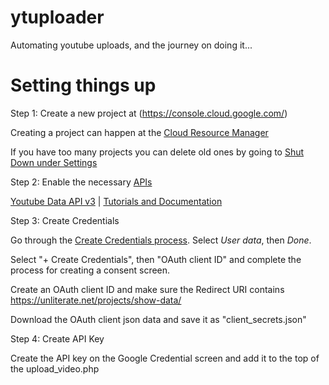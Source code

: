 # ytuploader

Automating youtube uploads, and the journey on doing it...

# Setting things up

Step 1: Create a new project at (https://console.cloud.google.com/)

Creating a project can happen at the [Cloud Resource Manager](https://console.cloud.google.com/cloud-resource-manager)

If you have too many projects you can delete old ones by going to [Shut Down under Settings](https://console.cloud.google.com/iam-admin/settings)

Step 2: Enable the necessary [APIs](https://console.cloud.google.com/apis/dashboard)

[Youtube Data API v3](https://console.cloud.google.com/apis/library/youtube.googleapis.com) | [Tutorials and Documentation](https://developers.google.com/youtube)

Step 3: Create Credentials

Go through the [Create Credentials process](https://console.cloud.google.com/apis/credentials/wizard?api=youtube.googleapis.com). Select *User data*, then *Done*.

Select "+ Create Credentials", then "OAuth client ID" and complete the process for creating a consent screen.

Create an OAuth client ID and make sure the Redirect URI contains https://unliterate.net/projects/show-data/

Download the OAuth client json data and save it as "client_secrets.json"

Step 4: Create API Key

Create the API key on the Google Credential screen and add it to the top of the upload_video.php
